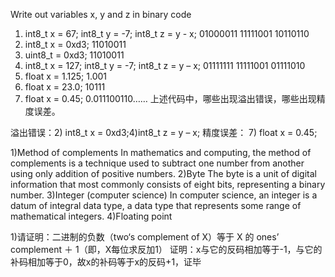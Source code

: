Write out variables  x, y and z in binary code 
1) int8_t x = 67;  int8_t y = -7;   int8_t z = y - x; 01000011  11111001  10110110
2) int8_t x = 0xd3; 11010011
3) uint8_t = 0xd3;  11010011
4) int8_t x = 127;  int8_t y = -7;   int8_t z = y – x;  01111111  11111001 01111010
5) float x = 1.125;  1.001
6) float x = 23.0;   10111
7) float x = 0.45;   0.011100110……
上述代码中，哪些出现溢出错误，哪些出现精度误差。

溢出错误：2) int8_t x = 0xd3;4)int8_t z = y – x;
精度误差： 7) float x = 0.45; 

1)Method of complements 
In mathematics and computing, the method of complements is a technique used to subtract one number from another using only addition of positive numbers.
2)Byte 
The byte is a unit of digital information that most commonly consists of eight bits, representing a binary number.
3)Integer (computer science) 
In computer science, an integer is a datum of integral data type, a data type that represents some range of mathematical integers.
4)Floating point





1)请证明：二进制的负数（two‘s complement of X）等于 X 的 ones’ complement  ＋ 1（即，X每位求反加1）
证明：x与它的反码相加等于-1，与它的补码相加等于0，故x的补码等于x的反码+1，证毕
